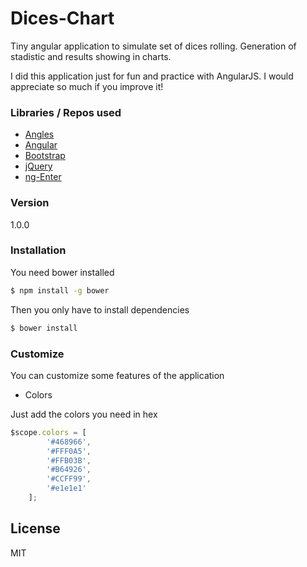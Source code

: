 # Dices-Chart

Tiny angular application to simulate set of dices rolling. Generation of stadistic and results showing in charts.

I did this application just for fun and practice with AngularJS. I would appreciate so much if you improve it!

### Libraries / Repos used
  - [Angles]
  - [Angular]
  - [Bootstrap]
  - [jQuery]
  - [ng-Enter]

### Version
1.0.0

### Installation

You need bower installed

```sh
$ npm install -g bower
```

Then you only have to install dependencies
```sh
$ bower install
```

### Customize

You can customize some features of the application

* Colors

Just add the colors you need in hex
```javascript
$scope.colors = [
        '#468966',
        '#FFF0A5',
        '#FFB03B',
        '#B64926',
        '#CCFF99',
        '#e1e1e1'
    ];
```

License
----

MIT



[ng-Enter]:https://gist.github.com/EpokK/5884263
[Angular]:https://github.com/angular/angular
[Angles]: https://github.com/gonewandering/angles
[Bootstrap]:https://github.com/twbs/bootstrap
[john gruber]:http://daringfireball.net/
[@thomasfuchs]:http://twitter.com/thomasfuchs
[1]:http://daringfireball.net/projects/markdown/
[marked]:https://github.com/chjj/marked
[Ace Editor]:http://ace.ajax.org
[node.js]:http://nodejs.org
[Twitter Bootstrap]:http://twitter.github.com/bootstrap/
[keymaster.js]:https://github.com/madrobby/keymaster
[jQuery]:https://github.com/jquery/jquery
[@tjholowaychuk]:http://twitter.com/tjholowaychuk
[express]:http://expressjs.com
[AngularJS]:http://angularjs.org
[Gulp]:http://gulpjs.com
